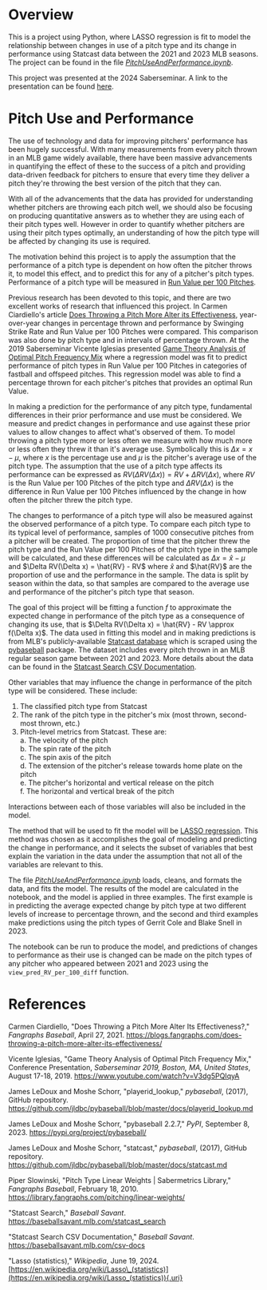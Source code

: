 # Overview

This is a project using Python, where LASSO regression is fit to model the relationship between changes in use of a pitch type and its change in performance using Statcast data between the 2021 and 2023 MLB seasons. The project can be found in the file [*PitchUseAndPerformance.ipynb*](https://github.com/jackhinde/PitchUseAndPerformance/blob/main/PitchUseAndPerformance.ipynb).

This project was presented at the 2024 Saberseminar. A link to the presentation can be found [here](https://youtu.be/_AcaHNSP3RU).

# Pitch Use and Performance

The use of technology and data for improving pitchers' performance has been hugely successful. With many measurements from every pitch thrown in an MLB game widely available, there have been massive advancements in quantifying the effect of these to the success of a pitch and providing data-driven feedback for pitchers to ensure that every time they deliver a pitch they're throwing the best version of the pitch that they can.

With all of the advancements that the data has provided for understanding whether pitchers are throwing each pitch well, we should also be focusing on producing quantitative answers as to whether they are using each of their pitch types well. However in order to quantify whether pitchers are using their pitch types optimally, an understanding of how the pitch type will be affected by changing its use is required.

The motivation behind this project is to apply the assumption that the performance of a pitch type is dependent on how often the pitcher throws it, to model this effect, and to predict this for any of a pitcher's pitch types. Performance of a pitch type will be measured in [Run Value per 100 Pitches](https://library.fangraphs.com/pitching/linear-weights/).

Previous research has been devoted to this topic, and there are two excellent works of research that influenced this project. In Carmen Ciardiello's article [Does Throwing a Pitch More Alter its Effectiveness](https://blogs.fangraphs.com/does-throwing-a-pitch-more-alter-its-effectiveness/), year-over-year changes in percentage thrown and performance by Swinging Strike Rate and Run Value per 100 Pitches were compared. This comparison was also done by pitch type and in intervals of percentage thrown. At the 2019 Saberseminar Vicente Iglesias presented [Game Theory Analysis of Optimal Pitch Frequency Mix](https://www.youtube.com/watch?v=V3dg5PQIqyA) where a regression model was fit to predict performance of pitch types in Run Value per 100 Pitches in categories of fastball and offspeed pitches. This regression model was able to find a percentage thrown for each pitcher's pitches that provides an optimal Run Value.

In making a prediction for the performance of any pitch type, fundamental differences in their prior performance and use must be considered. We measure and predict changes in performance and use against these prior values to allow changes to affect what's observed of them. To model throwing a pitch type more or less often we measure with how much more or less often they threw it than it's average use. Symbolically this is $\Delta x = x - \mu$, where $x$ is the percentage use and $\mu$ is the pitcher's average use of the pitch type. The assumption that the use of a pitch type affects its performance can be expressed as $RV(\Delta RV(\Delta x)) = RV + \Delta RV(\Delta x)$, where $RV$ is the Run Value per 100 Pitches of the pitch type and $\Delta RV(\Delta x)$ is the difference in Run Value per 100 Pitches influenced by the change in how often the pitcher threw the pitch type.

The changes to performance of a pitch type will also be measured against the observed performance of a pitch type. To compare each pitch type to its typical level of performance, samples of 1000 consecutive pitches from a pitcher will be created. The proportion of time that the pitcher threw the pitch type and the Run Value per 100 Pitches of the pitch type in the sample will be calculated, and these differences will be calculated as $\Delta x = \hat{x} - \mu$ and $\Delta RV(\Delta x) = \hat{RV} - RV$ where $\hat{x}$ and $\hat{RV}$ are the proportion of use and the performance in the sample. The data is split by season within the data, so that samples are compared to the average use and performance of the pitcher's pitch type that season.

The goal of this project will be fitting a function $f$ to approximate the expected change in performance of the pitch type as a consequence of changing its use, that is $\Delta RV(\Delta x) = \hat{RV} - RV \approx f(\Delta x)$. The data used in fitting this model and in making predictions is from MLB's publicly-available [Statcast database](https://baseballsavant.mlb.com/statcast_search) which is scraped using the [pybaseball](https://pypi.org/project/pybaseball/) package. The dataset includes every pitch thrown in an MLB regular season game between 2021 and 2023. More details about the data can be found in the [Statcast Search CSV Documentation](https://baseballsavant.mlb.com/csv-docs).

Other variables that may influence the change in performance of the pitch type will be considered. These include:
1. The classified pitch type from Statcast
2. The rank of the pitch type in the pitcher's mix (most thrown, second-most thrown, etc.)
3. Pitch-level metrics from Statcast. These are:\
a. The velocity of the pitch\
b. The spin rate of the pitch\
c. The spin axis of the pitch\
d. The extension of the pitcher's release towards home plate on the pitch\
e. The pitcher's horizontal and vertical release on the pitch\
f. The horizontal and vertical break of the pitch

Interactions between each of those variables will also be included in the model.

The method that will be used to fit the model will be [LASSO regression](https://en.wikipedia.org/wiki/Lasso_(statistics)). This method was chosen as it accomplishes the goal of modeling and predicting the change in performance, and it selects the subset of variables that best explain the variation in the data under the assumption that not all of the variables are relevant to this.

The file [*PitchUseAndPerformance.ipynb*](https://github.com/jackhinde/PitchUseAndPerformance/blob/main/PitchUseAndPerformance.ipynb) loads, cleans, and formats the data, and fits the model. The results of the model are calculated in the notebook, and the model is applied in three examples. The first example is in predicting the average expected change by pitch type at two different levels of increase to percentage thrown, and the second and third examples make predictions using the pitch types of Gerrit Cole and Blake Snell in 2023.

The notebook can be run to produce the model, and predictions of changes to performance as their use is changed can be made on the pitch types of any pitcher who appeared between 2021 and 2023 using the `view_pred_RV_per_100_diff` function.

# References

Carmen Ciardiello, "Does Throwing a Pitch More Alter Its Effectiveness?," *Fangraphs Baseball*, April 27, 2021. <https://blogs.fangraphs.com/does-throwing-a-pitch-more-alter-its-effectiveness/>

Vicente Iglesias, "Game Theory Analysis of Optimal Pitch Frequency Mix," Conference Presentation, *Saberseminar 2019, Boston, MA, United States*, August 17-18, 2019. <https://www.youtube.com/watch?v=V3dg5PQIqyA>

James LeDoux and Moshe Schorr, "playerid_lookup," *pybaseball*, (2017), GitHub repository. <https://github.com/jldbc/pybaseball/blob/master/docs/playerid_lookup.md>

James LeDoux and Moshe Schorr, "pybaseball 2.2.7," *PyPI*, September 8, 2023. <https://pypi.org/project/pybaseball/>

James LeDoux and Moshe Schorr, "statcast," *pybaseball*, (2017), GitHub repository. <https://github.com/jldbc/pybaseball/blob/master/docs/statcast.md>

Piper Slowinski, "Pitch Type Linear Weights \| Sabermetrics Library," *Fangraphs Baseball*, February 18, 2010. <https://library.fangraphs.com/pitching/linear-weights/>

"Statcast Search," *Baseball Savant*. <https://baseballsavant.mlb.com/statcast_search>

"Statcast Search CSV Documentation," *Baseball Savant*. <https://baseballsavant.mlb.com/csv-docs>

"Lasso (statistics)," *Wikipedia*, June 19, 2024. [https://en.wikipedia.org/wiki/Lasso\_(statistics)](https://en.wikipedia.org/wiki/Lasso_(statistics)){.uri}
